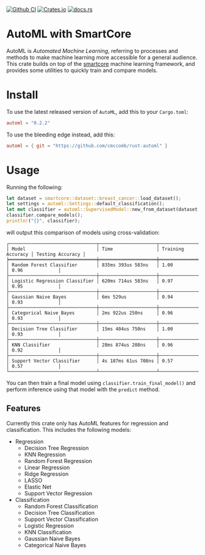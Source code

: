 [![Github CI](https://github.com/cmccomb/rust-automl/actions/workflows/tests.yml/badge.svg)](https://github.com/cmccomb/automl/actions)
[![Crates.io](https://img.shields.io/crates/v/automl.svg)](https://crates.io/crates/automl)
[![docs.rs](https://img.shields.io/docsrs/automl/latest?logo=rust)](https://docs.rs/automl)

# AutoML with SmartCore
AutoML is _Automated Machine Learning_, referring to processes and methods to make machine learning more accessible for 
a general audience. This crate builds on top of the [smartcore](https://docs.rs/smartcore/) machine learning framework, 
and provides some utilities to quickly train and compare models. 

# Install
To use the latest released version of `AutoML`, add this to your `Cargo.toml`:
```toml
automl = "0.2.2"
```
To use the bleeding edge instead, add this:
```toml
automl = { git = "https://github.com/cmccomb/rust-automl" }
```

# Usage
Running the following:
```rust
let dataset = smartcore::dataset::breast_cancer::load_dataset();
let settings = automl::Settings::default_classification();
let mut classifier = automl::SupervisedModel::new_from_dataset(dataset, settings);
classifier.compare_models();
println!("{}", classifier);
```
will output this comparison of models using cross-validation:
```text
┌────────────────────────────────┬─────────────────────┬───────────────────┬──────────────────┐
│ Model                          │ Time                │ Training Accuracy │ Testing Accuracy │
╞════════════════════════════════╪═════════════════════╪═══════════════════╪══════════════════╡
│ Random Forest Classifier       │ 835ms 393us 583ns   │ 1.00              │ 0.96             │
├────────────────────────────────┼─────────────────────┼───────────────────┼──────────────────┤
│ Logistic Regression Classifier │ 620ms 714us 583ns   │ 0.97              │ 0.95             │
├────────────────────────────────┼─────────────────────┼───────────────────┼──────────────────┤
│ Gaussian Naive Bayes           │ 6ms 529us           │ 0.94              │ 0.93             │
├────────────────────────────────┼─────────────────────┼───────────────────┼──────────────────┤
│ Categorical Naive Bayes        │ 2ms 922us 250ns     │ 0.96              │ 0.93             │
├────────────────────────────────┼─────────────────────┼───────────────────┼──────────────────┤
│ Decision Tree Classifier       │ 15ms 404us 750ns    │ 1.00              │ 0.93             │
├────────────────────────────────┼─────────────────────┼───────────────────┼──────────────────┤
│ KNN Classifier                 │ 28ms 874us 208ns    │ 0.96              │ 0.92             │
├────────────────────────────────┼─────────────────────┼───────────────────┼──────────────────┤
│ Support Vector Classifier      │ 4s 187ms 61us 708ns │ 0.57              │ 0.57             │
└────────────────────────────────┴─────────────────────┴───────────────────┴──────────────────┘
```
You can then train a final model using `classifier.train_final_model()` and perform inference using that model with the `predict` method.

## Features
Currently this crate only has AutoML features for regression and classification. This includes the following models:
- Regression
  - Decision Tree Regression
  - KNN Regression
  - Random Forest Regression
  - Linear Regression
  - Ridge Regression
  - LASSO
  - Elastic Net
  - Support Vector Regression
- Classification
  - Random Forest Classification
  - Decision Tree Classification
  - Support Vector Classification
  - Logistic Regression
  - KNN Classification
  - Gaussian Naive Bayes
  - Categorical Naive Bayes